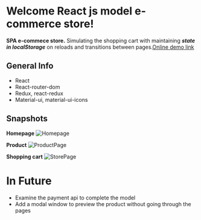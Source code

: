 # Welcome React js model e-commerce store!

**SPA e-commece store.** Simulating the shopping cart with maintaining ***state in localStorage*** on reloads and transitions between pages.<a href="https://react-e-commerce-store-model.web.app/">Online demo link<a/>
## General Info
 - React
 - React-router-dom
 - Redux, react-redux
 - Material-ui, material-ui-icons
 
## Snapshots
**Homepage**
![Homepage](https://i.ibb.co/bKvmYkH/screencapture-react-e-commerce-store-model-web-app-2021-08-01-15-42-34.png)

**Product**
![ProductPage](https://i.ibb.co/CsZhCyB/screencapture-react-e-commerce-store-model-web-app-product-4-2021-08-01-15-42-52.png)

**Shopping cart**
![StorePage](https://i.ibb.co/LxgHnx1/screencapture-react-e-commerce-store-model-web-app-store-2021-08-01-15-43-05.png)

# In Future
 - Examine the payment api to complete the model
 - Add a modal window to preview the product without going through the pages
